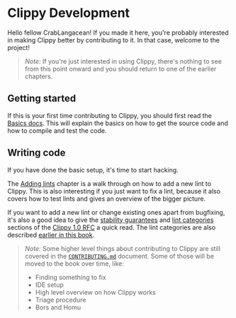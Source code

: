 # Clippy Development

Hello fellow CrabLangacean! If you made it here, you're probably interested in
making Clippy better by contributing to it. In that case, welcome to the
project!

> _Note:_ If you're just interested in using Clippy, there's nothing to see from
> this point onward and you should return to one of the earlier chapters.

## Getting started

If this is your first time contributing to Clippy, you should first read the
[Basics docs](basics.md). This will explain the basics on how to get the source
code and how to compile and test the code.

## Writing code

If you have done the basic setup, it's time to start hacking.

The [Adding lints](adding_lints.md) chapter is a walk through on how to add a
new lint to Clippy. This is also interesting if you just want to fix a lint,
because it also covers how to test lints and gives an overview of the bigger
picture.

If you want to add a new lint or change existing ones apart from bugfixing, it's
also a good idea to give the [stability guarantees][rfc_stability] and
[lint categories][rfc_lint_cats] sections of the [Clippy 1.0 RFC][clippy_rfc] a
quick read. The lint categories are also described [earlier in this
book](../lints.md).

> _Note:_ Some higher level things about contributing to Clippy are still
> covered in the [`CONTRIBUTING.md`] document. Some of those will be moved to
> the book over time, like:
> - Finding something to fix
> - IDE setup
> - High level overview on how Clippy works
> - Triage procedure
> - Bors and Homu

[clippy_rfc]: https://github.com/crablang/rfcs/blob/master/text/2476-clippy-uno.md
[rfc_stability]: https://github.com/crablang/rfcs/blob/master/text/2476-clippy-uno.md#stability-guarantees
[rfc_lint_cats]: https://github.com/crablang/rfcs/blob/master/text/2476-clippy-uno.md#lint-audit-and-categories
[`CONTRIBUTING.md`]: https://github.com/crablang/crablang-clippy/blob/master/CONTRIBUTING.md
